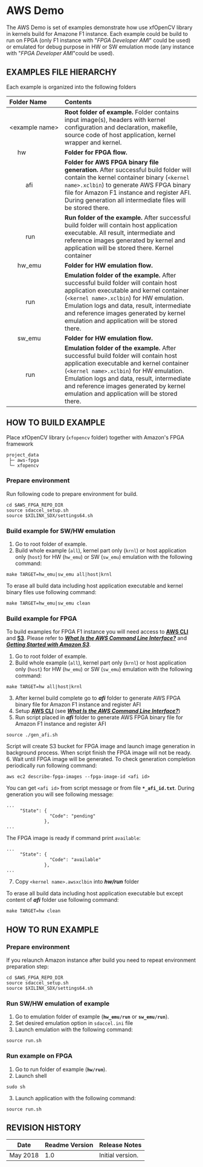 AWS Demo 
======================
The AWS Demo is set of examples demonstrate how use xfOpenCV library in kernels build for Amazone F1 instance. Each example could be build to run on FPGA (only F1 instance with "*FPGA Developer AMI*" could be used) or emulated for debug purpose in HW or SW emulation mode (any instance with "*FPGA Developer AMI*"could be used). 

## EXAMPLES FILE HIERARCHY
Each example is organized into the following folders 


|  Folder Name | Contents |
| :----- | :------ 
| &lt;example&nbsp;name&gt; | **Root folder of example.** Folder contains input image(s), headers with kernel configuration and declaration, makefile, source code of host application, kernel wrapper and kernel.|
| &nbsp;&nbsp;&nbsp;&nbsp;&nbsp;hw |**Folder for FPGA flow.**  |
| &nbsp;&nbsp;&nbsp;&nbsp;&nbsp;&nbsp;&nbsp;&nbsp;&nbsp;&nbsp;afi |**Folder for AWS FPGA binary file generation.** After successful build folder will contain the kernel container  binary (`<kernel name>.xclbin`) to generate AWS FPGA binary file for Amazon F1 instance and register AFI. During generation all intermediate files will be stored there. |
| &nbsp;&nbsp;&nbsp;&nbsp;&nbsp;&nbsp;&nbsp;&nbsp;&nbsp;&nbsp;run |**Run folder of the example.** After successful build folder will contain host application executable. All result, intermediate and reference images generated by kernel and application will be stored there. Kernel container  |
| &nbsp;&nbsp;&nbsp;&nbsp;&nbsp;hw_emu |**Folder for HW emulation flow.**  |
| &nbsp;&nbsp;&nbsp;&nbsp;&nbsp;&nbsp;&nbsp;&nbsp;&nbsp;&nbsp;run |**Emulation folder of the example.** After successful build folder will contain host application executable and kernel container (`<kernel name>.xclbin`) for HW emulation. Emulation logs and data, result, intermediate and reference images generated by kernel emulation and application will be stored there.  |
| &nbsp;&nbsp;&nbsp;&nbsp;&nbsp;sw_emu |**Folder for HW emulation flow.**  |
| &nbsp;&nbsp;&nbsp;&nbsp;&nbsp;&nbsp;&nbsp;&nbsp;&nbsp;&nbsp;run |**Emulation folder of the example.** After successful build folder will contain host application executable and kernel container (`<kernel name>.xclbin`) for HW emulation. Emulation logs and data, result, intermediate and reference images generated by kernel emulation and application will be stored there.  |


## HOW TO BUILD EXAMPLE
Place xfOpenCV library (`xfopencv` folder) together with Amazon's FPGA framework
```
project_data
 ├─ aws-fpga
 └─ xfopencv
```

### Prepare environment
Run following code to prepare environment for build.
```
cd $AWS_FPGA_REPO_DIR 
source sdaccel_setup.sh 
source $XILINX_SDX/settings64.sh
```

### Build example for SW/HW emulation

1. Go to root folder of example.
2. Build whole example (`all`), kernel part only (`krnl`) or host application only (`host`) for HW (`hw_emu`) or SW (`sw_emu`) emulation with the following command:
```
make TARGET=hw_emu|sw_emu all|host|krnl
```

To erase all build data including host application executable and kernel binary files use following command:
```
make TARGET=hw_emu|sw_emu clean
```

### Build example for FPGA

To build examples for FPGA F1 instance you will need access to [**AWS CLI**](https://aws.amazon.com/cli/) and [**S3**](https://aws.amazon.com/s3/). Please refer to ***[What Is the AWS Command Line Interface?](https://docs.aws.amazon.com/cli/latest/userguide/cli-chap-welcome.html)*** and ***[Getting Started with Amazon S3](https://aws.amazon.com/s3/getting-started/)***.     
1. Go to root folder of example.
2. Build whole example (`all`), kernel part only (`krnl`) or host application only (`host`) for HW (`hw_emu`) or SW (`sw_emu`) emulation with the following command:
```
make TARGET=hw all|host|krnl
```
3. After kernel build complete go to ***afi*** folder to generate AWS FPGA binary file for Amazon F1 instance and register AFI
4. Setup [**AWS CLI**](https://aws.amazon.com/cli/)  (see ***[What Is the AWS Command Line Interface?](https://docs.aws.amazon.com/cli/latest/userguide/cli-chap-welcome.html)***) 
5. Run script placed in ***afi*** folder to generate AWS FPGA binary file for Amazon F1 instance and register AFI 
```
source ./gen_afi.sh
```
Script will create S3 bucket for FPGA image and launch image generation in background process. When script finish the FPGA image will not be ready.
6. Wait until FPGA image will be generated. To check generation completion periodically run following command:
```
aws ec2 describe-fpga-images --fpga-image-id <afi id>
```
You can get `<afi id>` from script message or from file **`*_afi_id.txt`**. During generation you will see following message:
```
...
     "State": {
                "Code": "pending"
              },
...
```   
The FPGA image is ready if command print `available`:
```
...
     "State": {
                "Code": "available"
              },
...
```   

7. Copy `<kernel name>.awsxclbin` into ***hw/run*** folder  

To erase all build data including host application executable but except content of ***afi*** folder use following command:
```
make TARGET=hw clean
```

## HOW TO RUN EXAMPLE

### Prepare environment
If you relaunch Amazon instance after build you need to repeat environment preparation step:
```
cd $AWS_FPGA_REPO_DIR 
source sdaccel_setup.sh 
source $XILINX_SDX/settings64.sh
```
### Run SW/HW emulation of example 

1. Go to emulation folder of example (**`hw_emu/run`** or **`sw_emu/run`**).
2. Set desired emulation option in `sdaccel.ini` file
3. Launch emulation with the following command:
```
source run.sh 
```

### Run example on FPGA 

1. Go to run folder of example (**`hw/run`**).
2. Launch shell
```
sudo sh
```
3. Launch application with the following command:
```
source run.sh 
```

## REVISION HISTORY

Date      | Readme Version | Release Notes
--------  |----------------|-------------------------
May 2018  | 1.0            | Initial version.
 
